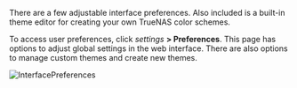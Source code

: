 &NewLine;

There are a few adjustable interface preferences. Also included is a built-in theme editor for creating your own TrueNAS color schemes.

To access user preferences, click <i class="material-icons" aria-hidden="true" title="Settings">settings</i> **> Preferences**.
This page has options to adjust global settings in the web interface. There are also options to manage custom themes and create new themes.

![InterfacePreferences](/images/CORE/12.0/InterfacePreferences.png "Interface Preferences")